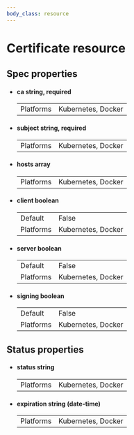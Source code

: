 ```yaml
---
body_class: resource
---
```


# Certificate resource

<section>

</section>

<section>

## Spec properties

- <h4 id="ca">ca <span class="property-info">string, required</span></h4>

  | | |
  |-|-|
  | Platforms | Kubernetes, Docker |
  

- <h4 id="subject">subject <span class="property-info">string, required</span></h4>

  | | |
  |-|-|
  | Platforms | Kubernetes, Docker |
  

- <h4 id="hosts">hosts <span class="property-info">array</span></h4>

  | | |
  |-|-|
  | Platforms | Kubernetes, Docker |
  

- <h4 id="client">client <span class="property-info">boolean</span></h4>

  | | |
  |-|-|
  | Default | False |
  | Platforms | Kubernetes, Docker |
  

- <h4 id="server">server <span class="property-info">boolean</span></h4>

  | | |
  |-|-|
  | Default | False |
  | Platforms | Kubernetes, Docker |
  

- <h4 id="signing">signing <span class="property-info">boolean</span></h4>

  | | |
  |-|-|
  | Default | False |
  | Platforms | Kubernetes, Docker |
  

</section>

<section>

## Status properties

- <h4 id="status">status <span class="property-info">string</span></h4>

  | | |
  |-|-|
  | Platforms | Kubernetes, Docker |
  

- <h4 id="expiration">expiration <span class="property-info">string (date-time)</span></h4>

  | | |
  |-|-|
  | Platforms | Kubernetes, Docker |
  

</section>
